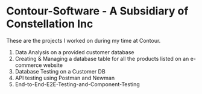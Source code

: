 # Contour-Software - A Subsidiary of Constellation Inc
These are the projects I worked on during my time at Contour. 
1) Data Analysis on a provided customer database
2) Creating & Managing a database table for all the products listed on an e-commerce website
3) Database Testing on a Customer DB
4) API testing using Postman and Newman
5) End-to-End-E2E-Testing-and-Component-Testing 

